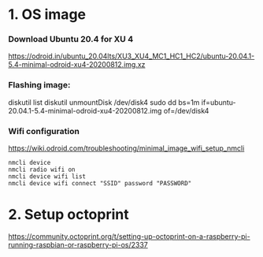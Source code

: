 
# 1. OS image
### Download Ubuntu 20.4 for XU 4
https://odroid.in/ubuntu_20.04lts/XU3_XU4_MC1_HC1_HC2/ubuntu-20.04.1-5.4-minimal-odroid-xu4-20200812.img.xz

### Flashing image:
diskutil list
diskutil unmountDisk /dev/disk4
sudo dd bs=1m if=ubuntu-20.04.1-5.4-minimal-odroid-xu4-20200812.img of=/dev/disk4

### Wifi configuration
https://wiki.odroid.com/troubleshooting/minimal_image_wifi_setup_nmcli
```
nmcli device
nmcli radio wifi on
nmcli device wifi list
nmcli device wifi connect "SSID" password "PASSWORD"
```

# 2. Setup octoprint
https://community.octoprint.org/t/setting-up-octoprint-on-a-raspberry-pi-running-raspbian-or-raspberry-pi-os/2337
